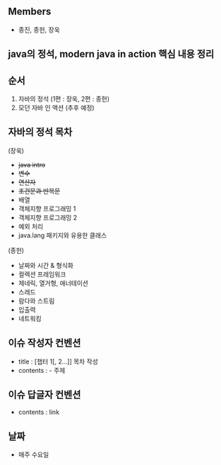 ## Members 
- 종진, 종헌, 장욱

## java의 정석, modern java in action 핵심 내용 정리


## 순서
1. 자바의 정석 (1편 : 장욱, 2편 : 종헌)
2. 모던 자바 인 액션 (추후 예정)


## 자바의 정석 목차
(장욱)
- <del>java intro</del>
- <del>변수</del>
- <del>연산자</del>
- <del>조건문과 반복문</del>
- 배열
- 객체지향 프로그래밍 1
- 객체지향 프로그래밍 2
- 예외 처리
- java.lang 패키지와 유용한 클래스

(종헌)   
- 날짜와 시간 & 형식화   
- 컬렉션 프레임워크   
- 제네릭, 열거형, 애너테이션   
- 스레드   
- 람다와 스트림   
- 입출력   
- 네트워킹   


## 이슈 작성자 컨벤션
- title : [챕터 1[, 2...]] 목차 작성
- contents : - 주제


## 이슈 답글자 컨벤션
- contents : link

## 날짜
- 매주 수요일
